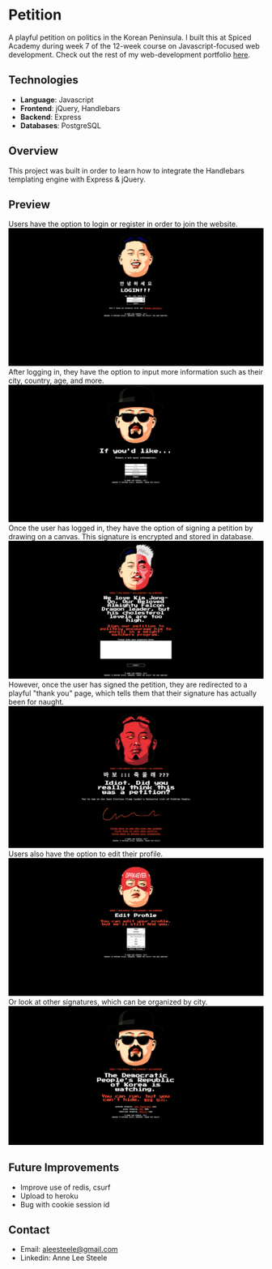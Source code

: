 # Petition
A playful petition on politics in the Korean Peninsula. I built this at Spiced Academy during week 7 of the 12-week course on Javascript-focused web development. Check out the rest of my web-development portfolio [here](https://github.com/aleesteele/portfolio).

## Technologies
- **Language**: Javascript
- **Frontend**: jQuery, Handlebars
- **Backend**: Express
- **Databases**: PostgreSQL

## Overview
This project was built in order to learn how to integrate the Handlebars templating engine with Express & jQuery.

## Preview
Users have the option to login or register in order to join the website.
![start](https://github.com/aleesteele/petition/blob/master/public/preview/start.gif)
After logging in, they have the option to input more information such as their city, country, age, and more.
![more-info](https://github.com/aleesteele/petition/blob/master/public/preview/more-info.png)
Once the user has logged in, they have the option of signing a petition by drawing on a canvas. This signature is encrypted and stored in database.
![petition](https://github.com/aleesteele/petition/blob/master/public/preview/petition.png)
However, once the user has signed the petition, they are redirected to a playful "thank you" page, which tells them that their signature has actually been for naught.
![thank-you](https://github.com/aleesteele/petition/blob/master/public/preview/thank-you.png)
Users also have the option to edit their profile.
![edit-profile](https://github.com/aleesteele/petition/blob/master/public/preview/edit-profile.png)
Or look at other signatures, which can be organized by city.
![signatures](https://github.com/aleesteele/petition/blob/master/public/preview/signatures.png)

## Future Improvements
- Improve use of redis, csurf
- Upload to heroku
- Bug with cookie session id

## Contact
- Email: aleesteele@gmail.com
- Linkedin: Anne Lee Steele
